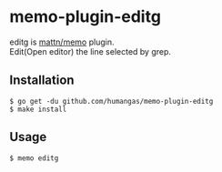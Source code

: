 # memo-plugin-editg
editg is [mattn/memo](https://github.com/mattn/memo) plugin.  
Edit(Open editor) the line selected by grep.

## Installation
```
$ go get -du github.com/humangas/memo-plugin-editg
$ make install
```

## Usage
```
$ memo editg
```

